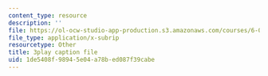 ```yaml
---
content_type: resource
description: ''
file: https://ol-ocw-studio-app-production.s3.amazonaws.com/courses/6-002-circuits-and-electronics-spring-2007/1de5408f98945e04a78bed087f39cabe_Nijya-QJ45Y.vtt
file_type: application/x-subrip
resourcetype: Other
title: 3play caption file
uid: 1de5408f-9894-5e04-a78b-ed087f39cabe
---
```

